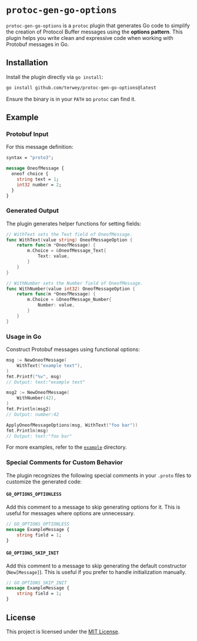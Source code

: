 # `protoc-gen-go-options`

`protoc-gen-go-options` is a `protoc` plugin that generates Go code to simplify the creation of Protocol Buffer messages using the **options pattern**. This plugin helps you write clean and expressive code when working with Protobuf messages in Go.

## Installation

Install the plugin directly via `go install`:
```bash
go install github.com/terwey/protoc-gen-go-options@latest
```

Ensure the binary is in your `PATH` so `protoc` can find it.

## Example

### Protobuf Input

For this message definition:
```proto
syntax = "proto3";

message OneofMessage {
  oneof choice {
    string text = 1;
    int32 number = 2;
  }
}
```

### Generated Output

The plugin generates helper functions for setting fields:
```go
// WithText sets the Text field of OneofMessage.
func WithText(value string) OneofMessageOption {
	return func(m *OneofMessage) {
		m.Choice = &OneofMessage_Text{
			Text: value,
		}
	}
}

// WithNumber sets the Number field of OneofMessage.
func WithNumber(value int32) OneofMessageOption {
	return func(m *OneofMessage) {
		m.Choice = &OneofMessage_Number{
			Number: value,
		}
	}
}
```

### Usage in Go

Construct Protobuf messages using functional options:
```go
msg := NewOneofMessage(
	WithText("example text"),
)
fmt.Printf("%v", msg)
// Output: text:"example text"

msg2 := NewOneofMessage(
	WithNumber(42),
)
fmt.Println(msg2)
// Output: number:42

ApplyOneofMessageOptions(msg, WithText("foo bar"))
fmt.Println(msg)
// Output: text:"foo bar"
```

For more examples, refer to the [`example`](./example) directory.

### Special Comments for Custom Behavior

The plugin recognizes the following special comments in your `.proto` files to customize the generated code:

#### `GO_OPTIONS_OPTIONLESS`
  Add this comment to a message to skip generating options for it. This is useful for messages where options are unnecessary.

  ```proto
  // GO_OPTIONS_OPTIONLESS
  message ExampleMessage {
      string field = 1;
  }
  ```

#### `GO_OPTIONS_SKIP_INIT`
  Add this comment to a message to skip generating the default constructor (`New[Message]`). This is useful if you prefer to handle initialization manually.

  ```proto
  // GO_OPTIONS_SKIP_INIT
  message ExampleMessage {
      string field = 1;
  }
  ```

## License

This project is licensed under the [MIT License](LICENSE).